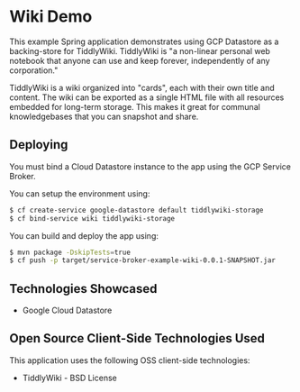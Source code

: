 # Wiki Demo

This example Spring application demonstrates using GCP Datastore as a backing-store for TiddlyWiki.
TiddlyWiki is "a non-linear personal web notebook that anyone can use and keep forever, independently of any corporation."

TiddlyWiki is a wiki organized into "cards", each with their own title and content.
The wiki can be exported as a single HTML file with all resources embedded for long-term storage.
This makes it great for communal knowledgebases that you can snapshot and share.

## Deploying

You must bind a Cloud Datastore instance to the app using the GCP Service Broker.


You can setup the environment using:

```bash
$ cf create-service google-datastore default tiddlywiki-storage
$ cf bind-service wiki tiddlywiki-storage
```


You can build and deploy the app using:

```bash
$ mvn package -DskipTests=true
$ cf push -p target/service-broker-example-wiki-0.0.1-SNAPSHOT.jar
```

## Technologies Showcased

* Google Cloud Datastore


## Open Source Client-Side Technologies Used

This application uses the following OSS client-side technologies:

* TiddlyWiki - BSD License
